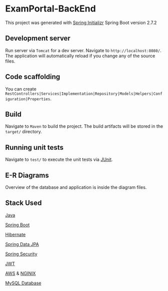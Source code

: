 # ExamPortal-BackEnd

This project was generated with [Spring Initializr](https://start.spring.io/) Spring Boot version 2.7.2

## Development server

Run server via `Tomcat` for a dev server. Navigate to `http://localhost:8080/`. The application will automatically reload if you change any of the source files.

## Code scaffolding

You can create `RestControllers|Services|Implementation|Repository|Models|Helpers|Configuration|Properties`.

## Build

Navigate to `Maven` to build the project. The build artifacts will be stored in the `target/` directory.

## Running unit tests

Navigate to `test/` to execute the unit tests via [JUnit](https://junit.org/junit5/).

## E-R Diagrams

Overview of the database and application is inside the diagram files.

## Stack Used

[Java](https://www.java.com/en/)

[Spring Boot](https://spring.io/projects/spring-boot)

[Hibernate](https://hibernate.org/)

[Spring Data JPA](https://spring.io/projects/spring-data-jpa)

[Spring Security](https://spring.io/projects/spring-security)

[JWT](https://jwt.io/)

[AWS](https://aws.amazon.com/) & [NGINIX](https://www.nginx.com/) 

[MySQL Database](https://www.mysql.com/)
